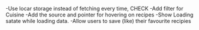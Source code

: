 -Use locar storage instead of fetching every time, CHECK
-Add filter for Cuisine
-Add the source and pointer for hovering on recipes
-Show Loading satate while loading data. 
-Allow users to save (like) their favourite recipies 